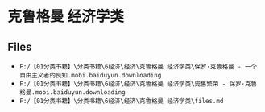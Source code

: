 # 克鲁格曼 经济学类

## Files

- `F:/【01分类书籍】\分类书籍\6经济\经济\克鲁格曼 经济学类\保罗·克鲁格曼 - 一个自由主义者的良知.mobi.baiduyun.downloading`
- `F:/【01分类书籍】\分类书籍\6经济\经济\克鲁格曼 经济学类\兜售繁荣 - 保罗·克鲁格曼.mobi.baiduyun.downloading`
- `F:/【01分类书籍】\分类书籍\6经济\经济\克鲁格曼 经济学类\files.md`
